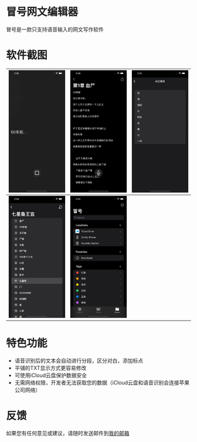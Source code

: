 # 冒号网文编辑器

冒号是一款只支持语音输入的网文写作软件

# 软件截图

![1](1.PNG) | ![2](2.PNG) | ![3](3.PNG)
--- | --- | ---
![4](4.PNG) | ![5](5.PNG) |

# 特色功能

* 语音识别后的文本会自动进行分段，区分对白，添加标点
* 平铺的TXT显示方式更容易修改
* 可使用iCloud云盘保护数据安全
* 无需网络权限，开发者无法获取您的数据（iCloud云盘和语音识别会连接苹果公司网络）

# 反馈

如果您有任何意见或建议，请随时发送邮件到[我的邮箱](mailto:pop2ones@icloud.com?subject=冒号编辑器反馈)
